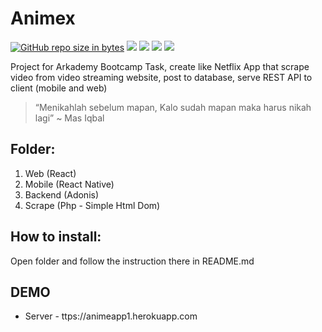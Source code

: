 # Animex
[![GitHub repo size in bytes](https://img.shields.io/github/repo-size/badges/shields.svg)](https://github.com/Arcademy/Animex) [![](https://img.shields.io/github/issues/rsmnarts/todolist.svg)](https://github.com/Arcademy/Animex) [![](https://img.shields.io/github/forks/rsmnarts/todolist.svg)](https://github.com/Arcademy/Animex) [![](https://img.shields.io/github/stars/rsmnarts/todolist.svg)](https://github.com/Arcademy/Animex) [![](https://img.shields.io/twitter/url/https/github.com/rsmnarts/todolist.svg?style=social)](https://twitter.com/rsmnarts)

Project for Arkademy Bootcamp Task, create like Netflix App that scrape video from video streaming website, post to database, serve REST API to client (mobile and web)

> “Menikahlah sebelum mapan, Kalo sudah mapan maka harus nikah lagi” ~ Mas Iqbal

## Folder:

1. Web (React)
2. Mobile (React Native)
3. Backend (Adonis)
4. Scrape (Php - Simple Html Dom)

## How to install:
Open folder and follow the instruction there in README.md

## DEMO

- Server - ttps://animeapp1.herokuapp.com
